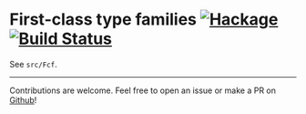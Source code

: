 # First-class type families [![Hackage](https://img.shields.io/hackage/v/first-class-families.svg)](https://hackage.haskell.org/package/first-class-families) [![Build Status](https://travis-ci.org/Lysxia/first-class-families.svg)](https://travis-ci.org/Lysxia/first-class-families)

See `src/Fcf`.

---

Contributions are welcome. Feel free to open an issue or make a PR on
[Github](https://github.com/Lysxia/first-class-families)!
